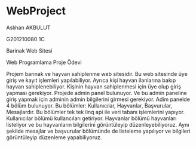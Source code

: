 # WebProject
Aslıhan AKBULUT

G201210080 1C

Barinak Web Sitesi

Web Programlama Proje Ödevi

Projem barınak ve hayvan sahiplenme web sitesidir. Bu web sitesinde üye giriş
ve kayıt işlemleri yapılabiliyor. Ayrıca kişi hayvan ilanlarına bakıp hayvan
sahiplenebiliyor. Kişinin hayvan sahiplenmesi için üye olup giriş yapması
gerekiyor. Projede admin panel bulunuyor. Ve bu admin paneline giriş yapmak
için adminin admin bilgilerini girmesi gerekiyor.
Adim panelde 4 bölüm bulunuyor. Bu bölümler: Kullanıcılar, Hayvanlar,
Başvurular, Mesajlardır. Bu bölümler tek tek linq api ile veri tabanı işlemlerini
yapıyor.
Kullanıcılar bölümü kullancıları getiriyor. Hayvanlar bölümü hayvanları
listeliyor ve bu hayvanların bilgilerini görüntüleyip düzenleyebiliyoruz. Aynı
şekilde mesajlar ve başvurular bölümünde de listeleme yapılıyor ve bilgileri
görüntüleyip düzenleme yapabiliyoruz.
